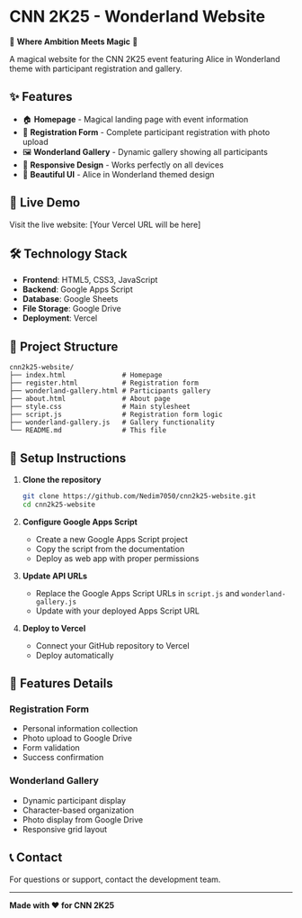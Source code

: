 # CNN 2K25 - Wonderland Website

🎩 **Where Ambition Meets Magic** 🎩

A magical website for the CNN 2K25 event featuring Alice in Wonderland theme with participant registration and gallery.

## ✨ Features

- 🏠 **Homepage** - Magical landing page with event information
- 📝 **Registration Form** - Complete participant registration with photo upload
- 🖼️ **Wonderland Gallery** - Dynamic gallery showing all participants
- 📱 **Responsive Design** - Works perfectly on all devices
- 🎨 **Beautiful UI** - Alice in Wonderland themed design

## 🚀 Live Demo

Visit the live website: [Your Vercel URL will be here]

## 🛠️ Technology Stack

- **Frontend**: HTML5, CSS3, JavaScript
- **Backend**: Google Apps Script
- **Database**: Google Sheets
- **File Storage**: Google Drive
- **Deployment**: Vercel

## 📁 Project Structure

```
cnn2k25-website/
├── index.html              # Homepage
├── register.html           # Registration form
├── wonderland-gallery.html # Participants gallery
├── about.html              # About page
├── style.css               # Main stylesheet
├── script.js               # Registration form logic
├── wonderland-gallery.js   # Gallery functionality
└── README.md               # This file
```

## 🔧 Setup Instructions

1. **Clone the repository**
   ```bash
   git clone https://github.com/Nedim7050/cnn2k25-website.git
   cd cnn2k25-website
   ```

2. **Configure Google Apps Script**
   - Create a new Google Apps Script project
   - Copy the script from the documentation
   - Deploy as web app with proper permissions

3. **Update API URLs**
   - Replace the Google Apps Script URLs in `script.js` and `wonderland-gallery.js`
   - Update with your deployed Apps Script URL

4. **Deploy to Vercel**
   - Connect your GitHub repository to Vercel
   - Deploy automatically

## 🎯 Features Details

### Registration Form
- Personal information collection
- Photo upload to Google Drive
- Form validation
- Success confirmation

### Wonderland Gallery
- Dynamic participant display
- Character-based organization
- Photo display from Google Drive
- Responsive grid layout

## 📞 Contact

For questions or support, contact the development team.

---

**Made with ❤️ for CNN 2K25**
